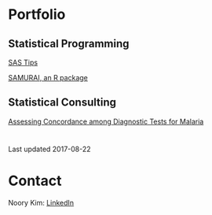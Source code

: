 # Portfolio


## Statistical Programming

[SAS Tips](/sas-tips)

[SAMURAI, an R package](/R-samurai)


## Statistical Consulting

[Assessing Concordance among Diagnostic Tests for Malaria](/stat-lca-malaria-tests)


#

Last updated 2017-08-22


# Contact

Noory Kim: [LinkedIn](https://www.linkedin.com/in/noory)



